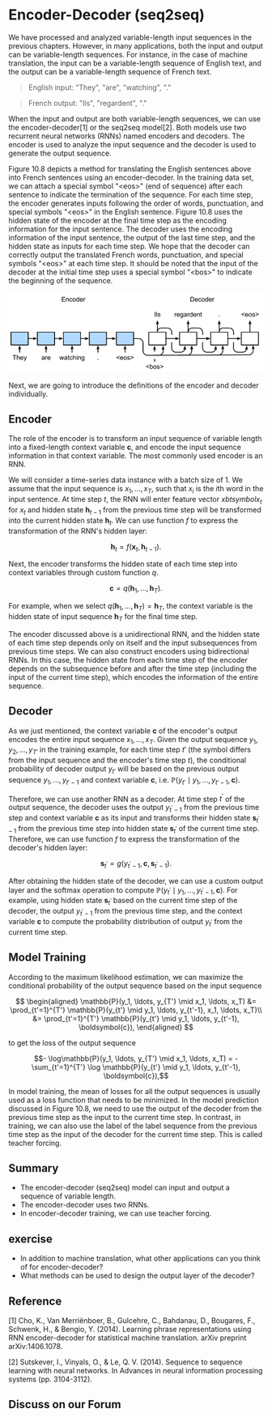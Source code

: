 # Encoder-Decoder (seq2seq)

We have processed and analyzed variable-length input sequences in the previous chapters. However, in many applications, both the input and output can be variable-length sequences. For instance, in the case of machine translation, the input can be a variable-length sequence of English text, and the output can be a variable-length sequence of French text.

> English input: "They", "are", "watching", "."

> French output: "Ils", "regardent", "."

When the input and output are both variable-length sequences, we can use the encoder-decoder[1] or the seq2seq model[2]. Both models use two recurrent neural networks (RNNs) named encoders and decoders. The encoder is used to analyze the input sequence and the decoder is used to generate the output sequence.

Figure 10.8 depicts a method for translating the English sentences above into French sentences using an encoder-decoder. In the training data set, we can attach a special symbol "&lt;eos&gt;" (end of sequence) after each sentence to indicate the termination of the sequence. For each time step, the encoder generates inputs following the order of words, punctuation, and special symbols "&lt;eos&gt;" in the English sentence. Figure 10.8 uses the hidden state of the encoder at the final time step as the encoding information for the input sentence. The decoder uses the encoding information of the input sentence, the output of the last time step, and the hidden state as inputs for each time step.
We hope that the decoder can correctly output the translated French words, punctuation, and special symbols "&lt;eos&gt;" at each time step.
It should be noted that the input of the decoder at the initial time step uses a special symbol "&lt;bos&gt;" to indicate the beginning of the sequence.

![Use an encoder-decoder to translate this sentence from English to French.  The encoder and decoder are each recurrent neural networks. ](../img/seq2seq.svg)

Next, we are going to introduce the definitions of the encoder and decoder individually.

## Encoder

The role of the encoder is to transform an input sequence of variable length into a fixed-length context variable $\boldsymbol{c}$, and encode the input sequence information in that context variable. The most commonly used encoder is an RNN.

We will consider a time-series data instance with a batch size of 1. We assume that the input sequence is $x_1, \ldots, x_T$, such that $x_i$ is the $i$th word in the input sentence. At time step $t$, the RNN will enter feature vector $xbtsymbol{x}_t$ for $x_t$ and hidden state $\boldsymbol{h} _{t-1}$ from the previous time step will be transformed into the current hidden state $\boldsymbol{h}_t$. We can use function $f$ to express the transformation of the RNN's hidden layer:

$$\boldsymbol{h}_t = f(\boldsymbol{x}_t, \boldsymbol{h}_{t-1}). $$

Next, the encoder transforms the hidden state of each time step into context variables through custom function $q$.

$$\boldsymbol{c} =  q(\boldsymbol{h}_1, \ldots, \boldsymbol{h}_T).$$

For example, when we select $q(\boldsymbol{h}_1, \ldots, \boldsymbol{h}_T) = \boldsymbol{h}_T$, the context variable is the hidden state of input sequence $\boldsymbol{h}_T$ for the final time step.

The encoder discussed above is a unidirectional RNN, and the hidden state of each time step depends only on itself and the input subsequences from previous time steps. We can also construct encoders using bidirectional RNNs. In this case, the hidden state from each time step of the encoder depends on the subsequence before and after the time step (including the input of the current time step), which encodes the information of the entire sequence.


## Decoder

As we just mentioned, the context variable $\boldsymbol{c}$ of the encoder's output encodes the entire input sequence $x_1, \ldots, x_T$. Given the output sequence $y_1, y_2, \ldots, y_{T'}$ in the training example, for each time step $t'$ (the symbol differs from the input sequence and the encoder's time step $t$), the conditional probability of decoder output $y_{t'}$ will be based on the previous output sequence $y_1, \ldots, y_{t'-1}$ and context variable $\boldsymbol{c}$, i.e. $\mathbb{P }(y_{t'} \mid y_1, \ldots, y_{t'-1}, \boldsymbol{c})$.

Therefore, we can use another RNN as a decoder.
At time step $t^\prime$ of the output sequence, the decoder uses the output $y_{t^\prime-1}$ from the previous time step and context variable $\boldsymbol{c}$ as its input and transforms their hidden state $\boldsymbol{s}_{t^\prime-1}$ from the previous time step into hidden state $\boldsymbol{s}_{t^\prime}$ of the current time step.  Therefore, we can use function $f$ to express the transformation of the decoder's hidden layer:

$$\boldsymbol{s}_{t^\prime} = g(y_{t^\prime-1}, \boldsymbol{c}, \boldsymbol{s}_{t^\prime-1}).$$

After obtaining the hidden state of the decoder, we can use a custom output layer and the softmax operation to compute $\mathbb{P}(y_{t^\prime} \mid y_1, \ldots, y_{t^\prime-1}, \boldsymbol{c})$. For example, using hidden state $\boldsymbol{s}_{t^\prime}$ based on the current time step of the decoder, the output $y_{t^\prime-1}$ from the previous time step, and the context variable $\boldsymbol{c}$ to compute the probability distribution of output $y_{t^\prime}$ from the current time step.


## Model Training

According to the maximum likelihood estimation, we can maximize the conditional probability of the output sequence based on the input sequence

$$
\begin{aligned}
\mathbb{P}(y_1, \ldots, y_{T'} \mid x_1, \ldots, x_T)
&= \prod_{t'=1}^{T'} \mathbb{P}(y_{t'} \mid y_1, \ldots, y_{t'-1}, x_1, \ldots, x_T)\\
&= \prod_{t'=1}^{T'} \mathbb{P}(y_{t'} \mid y_1, \ldots, y_{t'-1}, \boldsymbol{c}),
\end{aligned}
$$

to get the loss of the output sequence

$$- \log\mathbb{P}(y_1, \ldots, y_{T'} \mid x_1, \ldots, x_T) = -\sum_{t'=1}^{T'} \log \mathbb{P}(y_{t'} \mid y_1, \ldots, y_{t'-1}, \boldsymbol{c}),$$

In model training, the mean of losses for all the output sequences is usually used as a loss function that needs to be minimized. In the model prediction discussed in Figure 10.8, we need to use the output of the decoder from the previous time step as the input to the current time step. In contrast, in training, we can also use the label of the label sequence from the previous time step as the input of the decoder for the current time step. This is called teacher forcing.


## Summary

* The encoder-decoder (seq2seq) model can input and output a sequence of variable length.
* The encoder-decoder uses two RNNs.
* In encoder-decoder training, we can use teacher forcing.


## exercise

* In addition to machine translation, what other applications can you think of for encoder-decoder?
* What methods can be used to design the output layer of the decoder?




## Reference

[1] Cho, K., Van Merriënboer, B., Gulcehre, C., Bahdanau, D., Bougares, F., Schwenk, H., & Bengio, Y. (2014). Learning phrase representations using RNN encoder-decoder for statistical machine translation. arXiv preprint arXiv:1406.1078.

[2] Sutskever, I., Vinyals, O., & Le, Q. V. (2014). Sequence to sequence learning with neural networks. In Advances in neural information processing systems (pp. 3104-3112).

## Discuss on our Forum

<div id="discuss" topic_id="2393"></div>
